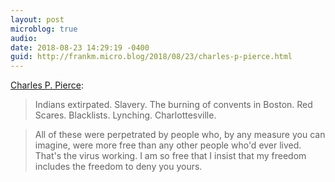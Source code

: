```yaml
---
layout: post
microblog: true
audio: 
date: 2018-08-23 14:29:19 -0400
guid: http://frankm.micro.blog/2018/08/23/charles-p-pierce.html
---
```

[Charles P. Pierce](https://www.esquire.com/news-politics/politics/a22700465/charlottesville-anniversary-race-america/):
>Indians extirpated. Slavery. The burning of convents in Boston. Red Scares. Blacklists. Lynching. Charlottesville.

>All of these were perpetrated by people who, by any measure you can imagine, were more free than any other people who'd ever lived. That's the virus working. I am so free that I insist that my freedom includes the freedom to deny you yours. 
